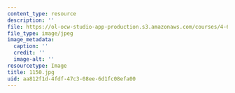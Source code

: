 ```yaml
---
content_type: resource
description: ''
file: https://ol-ocw-studio-app-production.s3.amazonaws.com/courses/4-614-religious-architecture-and-islamic-cultures-fall-2002/aa812f1d4fdf47c308ee6d1fc08efa00_1150.jpg
file_type: image/jpeg
image_metadata:
  caption: ''
  credit: ''
  image-alt: ''
resourcetype: Image
title: 1150.jpg
uid: aa812f1d-4fdf-47c3-08ee-6d1fc08efa00
---
```

